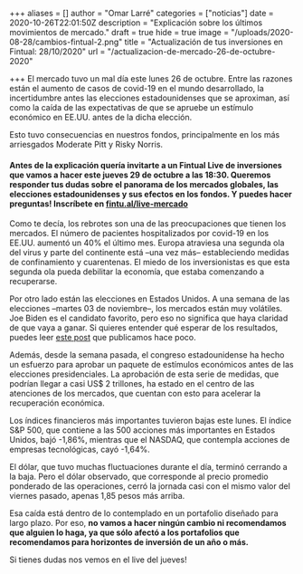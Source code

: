 +++
aliases = []
author = "Omar Larré"
categories = ["noticias"]
date = 2020-10-26T22:01:50Z
description = "Explicación sobre los últimos movimientos de mercado."
draft = true
hide = true
image = "/uploads/2020-08-28/cambios-fintual-2.png"
title = "Actualización de tus inversiones en Fintual: 28/10/2020"
url = "/actualizacion-de-mercado-26-de-octubre-2020"

+++
El mercado tuvo un mal día este lunes 26 de octubre. Entre las razones están el aumento de casos de covid-19 en el mundo desarrollado, la incertidumbre antes las elecciones estadounidenses que se aproximan, así como la caída de las expectativas de que se apruebe un estímulo económico en EE.UU. antes de la dicha elección.

Esto tuvo consecuencias en nuestros fondos, principalmente en los más arriesgados Moderate Pitt y Risky Norris.

#### Antes de la explicación quería invitarte a un Fintual Live de inversiones que vamos a hacer este jueves 29 de octubre a las 18:30. Queremos responder tus dudas sobre el panorama de los mercados globales, las elecciones estadounidenses y sus efectos en los fondos. Y puedes hacer preguntas! Inscríbete en [fintu.al/live-mercado](https://fintu.al/live-mercado "fintu.al/live-mercado")

Como te decía, los rebrotes son una de las preocupaciones que tienen los mercados. El número de pacientes hospitalizados por covid-19 en los EE.UU. aumentó un 40% el último mes. Europa atraviesa una segunda ola del virus y parte del continente está –una vez más– estableciendo medidas de confinamiento y cuarentenas. El miedo de los inversionistas es que esta segunda ola pueda debilitar la economía, que estaba comenzando a recuperarse.

Por otro lado están las elecciones en Estados Unidos. A una semana de las elecciones –martes 03 de noviembre–, los mercados están muy volátiles. Joe Biden es el candidato favorito, pero eso no significa que haya claridad de que vaya a ganar. Si quieres entender qué esperar de los resultados, puedes leer [este post](https://edu.fintual.cl/que-esperar-de-las-elecciones-en-estados-unidos/) que publicamos hace poco.

Además, desde la semana pasada, el congreso estadounidense ha hecho un esfuerzo para aprobar un paquete de estímulos económicos antes de las elecciones presidenciales. La aprobación de esta serie de medidas, que podrían llegar a casi US$ 2 trillones, ha estado en el centro de las atenciones de los mercados, que cuentan con esto para acelerar la recuperación económica.

Los índices financieros más importantes tuvieron bajas este lunes. El índice S&P 500, que contiene a las 500 acciones más importantes en Estados Unidos, bajó -1,86%, mientras que el NASDAQ, que contempla acciones de empresas tecnológicas, cayó -1,64%. 

El dólar, que tuvo muchas fluctuaciones durante el día, terminó cerrando a la baja. Pero el dólar observado, que corresponde al precio promedio ponderado de las operaciones, cerró la jornada casi con el mismo valor del viernes pasado, apenas 1,85 pesos más arriba.

Esa caída está dentro de lo contemplado en un portafolio diseñado para largo plazo. Por eso, **no vamos a hacer ningún cambio ni recomendamos que alguien lo haga, ya que sólo afectó a los portafolios que recomendamos para horizontes de inversión de un año o más.**

Si tienes dudas nos vemos en el live del jueves!
